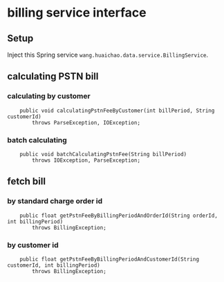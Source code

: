 # billing service interface


## Setup

Inject this Spring service `wang.huaichao.data.service.BillingService`.

## calculating PSTN bill

### calculating by customer

```
    public void calculatingPstnFeeByCustomer(int billPeriod, String customerId)
        throws ParseException, IOException;
```

### batch calculating
```
    public void batchCalculatingPstnFee(String billPeriod)
        throws IOException, ParseException;
```

## fetch bill

### by standard charge order id

```
    public float getPstnFeeByBillingPeriodAndOrderId(String orderId, int billingPeriod)
        throws BillingException;
```

### by customer id
```
    public float getPstnFeeByBillingPeriodAndCustomerId(String customerId, int billingPeriod)
        throws BillingException;
```